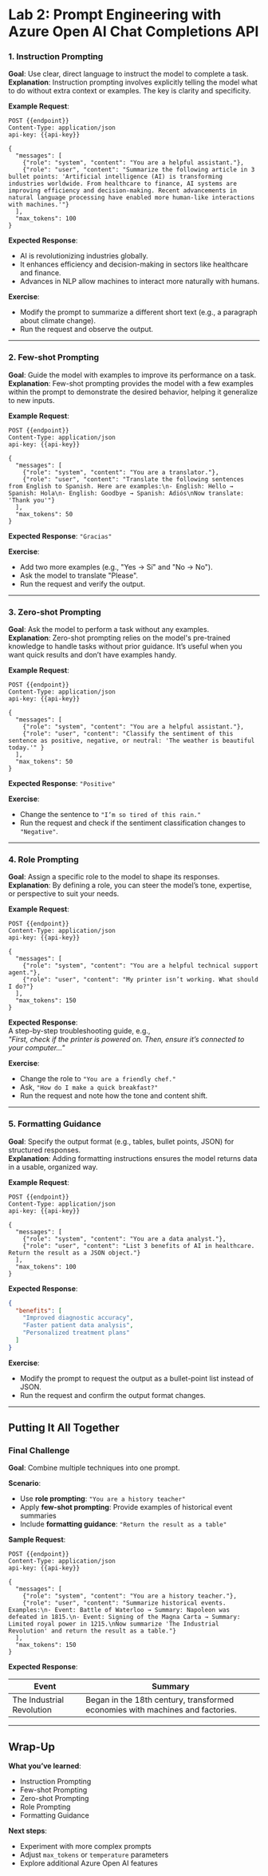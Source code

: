 # Lab 2: Prompt Engineering with Azure Open AI Chat Completions API

### 1. Instruction Prompting
**Goal**: Use clear, direct language to instruct the model to complete a task.  
**Explanation**: Instruction prompting involves explicitly telling the model what to do without extra context or examples. The key is clarity and specificity.

**Example Request**:
```http
POST {{endpoint}}
Content-Type: application/json
api-key: {{api-key}}

{
  "messages": [
    {"role": "system", "content": "You are a helpful assistant."},
    {"role": "user", "content": "Summarize the following article in 3 bullet points: 'Artificial intelligence (AI) is transforming industries worldwide. From healthcare to finance, AI systems are improving efficiency and decision-making. Recent advancements in natural language processing have enabled more human-like interactions with machines.'"}
  ],
  "max_tokens": 100
}
```

**Expected Response**:
- AI is revolutionizing industries globally.  
- It enhances efficiency and decision-making in sectors like healthcare and finance.  
- Advances in NLP allow machines to interact more naturally with humans.

**Exercise**:
- Modify the prompt to summarize a different short text (e.g., a paragraph about climate change).
- Run the request and observe the output.

---

### 2. Few-shot Prompting
**Goal**: Guide the model with examples to improve its performance on a task.  
**Explanation**: Few-shot prompting provides the model with a few examples within the prompt to demonstrate the desired behavior, helping it generalize to new inputs.

**Example Request**:
```http
POST {{endpoint}}
Content-Type: application/json
api-key: {{api-key}}

{
  "messages": [
    {"role": "system", "content": "You are a translator."},
    {"role": "user", "content": "Translate the following sentences from English to Spanish. Here are examples:\n- English: Hello → Spanish: Hola\n- English: Goodbye → Spanish: Adiós\nNow translate: 'Thank you'"}
  ],
  "max_tokens": 50
}
```

**Expected Response**: `"Gracias"`

**Exercise**:
- Add two more examples (e.g., "Yes → Sí" and "No → No").
- Ask the model to translate "Please".
- Run the request and verify the output.

---

### 3. Zero-shot Prompting
**Goal**: Ask the model to perform a task without any examples.  
**Explanation**: Zero-shot prompting relies on the model's pre-trained knowledge to handle tasks without prior guidance. It’s useful when you want quick results and don’t have examples handy.

**Example Request**:
```http
POST {{endpoint}}
Content-Type: application/json
api-key: {{api-key}}

{
  "messages": [
    {"role": "system", "content": "You are a helpful assistant."},
    {"role": "user", "content": "Classify the sentiment of this sentence as positive, negative, or neutral: 'The weather is beautiful today.'" }
  ],
  "max_tokens": 50
}
```

**Expected Response**: `"Positive"`

**Exercise**:
- Change the sentence to `"I’m so tired of this rain."`
- Run the request and check if the sentiment classification changes to `"Negative"`.

---

### 4. Role Prompting
**Goal**: Assign a specific role to the model to shape its responses.  
**Explanation**: By defining a role, you can steer the model’s tone, expertise, or perspective to suit your needs.

**Example Request**:
```http
POST {{endpoint}}
Content-Type: application/json
api-key: {{api-key}}

{
  "messages": [
    {"role": "system", "content": "You are a helpful technical support agent."},
    {"role": "user", "content": "My printer isn’t working. What should I do?"}
  ],
  "max_tokens": 150
}
```

**Expected Response**:  
A step-by-step troubleshooting guide, e.g.,  
_"First, check if the printer is powered on. Then, ensure it’s connected to your computer..."_

**Exercise**:
- Change the role to `"You are a friendly chef."`
- Ask, `"How do I make a quick breakfast?"`
- Run the request and note how the tone and content shift.

---

### 5. Formatting Guidance
**Goal**: Specify the output format (e.g., tables, bullet points, JSON) for structured responses.  
**Explanation**: Adding formatting instructions ensures the model returns data in a usable, organized way.

**Example Request**:
```http
POST {{endpoint}}
Content-Type: application/json
api-key: {{api-key}}

{
  "messages": [
    {"role": "system", "content": "You are a data analyst."},
    {"role": "user", "content": "List 3 benefits of AI in healthcare. Return the result as a JSON object."}
  ],
  "max_tokens": 100
}
```

**Expected Response**:
```json
{
  "benefits": [
    "Improved diagnostic accuracy",
    "Faster patient data analysis",
    "Personalized treatment plans"
  ]
}
```

**Exercise**:
- Modify the prompt to request the output as a bullet-point list instead of JSON.
- Run the request and confirm the output format changes.

---

## Putting It All Together

### Final Challenge
**Goal**: Combine multiple techniques into one prompt.

**Scenario**:
- Use **role prompting**: `"You are a history teacher"`
- Apply **few-shot prompting**: Provide examples of historical event summaries
- Include **formatting guidance**: `"Return the result as a table"`

**Sample Request**:
```http
POST {{endpoint}}
Content-Type: application/json
api-key: {{api-key}}

{
  "messages": [
    {"role": "system", "content": "You are a history teacher."},
    {"role": "user", "content": "Summarize historical events. Examples:\n- Event: Battle of Waterloo → Summary: Napoleon was defeated in 1815.\n- Event: Signing of the Magna Carta → Summary: Limited royal power in 1215.\nNow summarize 'The Industrial Revolution' and return the result as a table."}
  ],
  "max_tokens": 150
}
```

**Expected Response**:

| Event                    | Summary                                                                 |
|--------------------------|-------------------------------------------------------------------------|
| The Industrial Revolution | Began in the 18th century, transformed economies with machines and factories. |

---

## Wrap-Up

**What you’ve learned**:
- Instruction Prompting  
- Few-shot Prompting  
- Zero-shot Prompting  
- Role Prompting  
- Formatting Guidance

**Next steps**:
- Experiment with more complex prompts  
- Adjust `max_tokens` or `temperature` parameters  
- Explore additional Azure Open AI features
